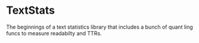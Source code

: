 # TextStats
The beginnings of a text statistics library that includes a bunch of quant ling funcs to measure readabilty and TTRs. 
